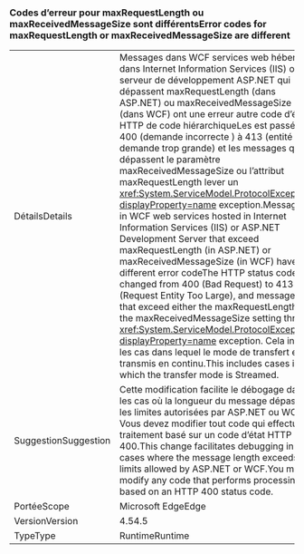 ### <a name="error-codes-for-maxrequestlength-or-maxreceivedmessagesize-are-different"></a><span data-ttu-id="c19d2-101">Codes d’erreur pour maxRequestLength ou maxReceivedMessageSize sont différents</span><span class="sxs-lookup"><span data-stu-id="c19d2-101">Error codes for maxRequestLength or maxReceivedMessageSize are different</span></span>

|   |   |
|---|---|
|<span data-ttu-id="c19d2-102">Détails</span><span class="sxs-lookup"><span data-stu-id="c19d2-102">Details</span></span>|<span data-ttu-id="c19d2-103">Messages dans WCF services web hébergés dans Internet Information Services (IIS) ou le serveur de développement ASP.NET qui dépassent maxRequestLength (dans ASP.NET) ou maxReceivedMessageSize (dans WCF) ont une erreur autre code d’état HTTP de code hiérarchiqueLes est passé de 400 (demande incorrecte ) à 413 (entité de demande trop grande) et les messages qui dépassent le paramètre maxReceivedMessageSize ou l’attribut maxRequestLength lever un <xref:System.ServiceModel.ProtocolException?displayProperty=name> exception.</span><span class="sxs-lookup"><span data-stu-id="c19d2-103">Messages in WCF web services hosted in Internet Information Services (IIS) or ASP.NET Development Server that exceed maxRequestLength (in ASP.NET) or maxReceivedMessageSize (in WCF) have different error codeThe HTTP status code has changed from 400 (Bad Request) to 413 (Request Entity Too Large), and messages that exceed either the maxRequestLength or the maxReceivedMessageSize setting throw a <xref:System.ServiceModel.ProtocolException?displayProperty=name> exception.</span></span> <span data-ttu-id="c19d2-104">Cela inclut les cas dans lequel le mode de transfert est transmis en continu.</span><span class="sxs-lookup"><span data-stu-id="c19d2-104">This includes cases in which the transfer mode is Streamed.</span></span>|
|<span data-ttu-id="c19d2-105">Suggestion</span><span class="sxs-lookup"><span data-stu-id="c19d2-105">Suggestion</span></span>|<span data-ttu-id="c19d2-106">Cette modification facilite le débogage dans les cas où la longueur du message dépasse les limites autorisées par ASP.NET ou WCF. Vous devez modifier tout code qui effectue le traitement basé sur un code d’état HTTP 400.</span><span class="sxs-lookup"><span data-stu-id="c19d2-106">This change facilitates debugging in cases where the message length exceeds the limits allowed by ASP.NET or WCF.You must modify any code that performs processing based on an HTTP 400 status code.</span></span>|
|<span data-ttu-id="c19d2-107">Portée</span><span class="sxs-lookup"><span data-stu-id="c19d2-107">Scope</span></span>|<span data-ttu-id="c19d2-108">Microsoft Edge</span><span class="sxs-lookup"><span data-stu-id="c19d2-108">Edge</span></span>|
|<span data-ttu-id="c19d2-109">Version</span><span class="sxs-lookup"><span data-stu-id="c19d2-109">Version</span></span>|<span data-ttu-id="c19d2-110">4.5</span><span class="sxs-lookup"><span data-stu-id="c19d2-110">4.5</span></span>|
|<span data-ttu-id="c19d2-111">Type</span><span class="sxs-lookup"><span data-stu-id="c19d2-111">Type</span></span>|<span data-ttu-id="c19d2-112">Runtime</span><span class="sxs-lookup"><span data-stu-id="c19d2-112">Runtime</span></span>|


